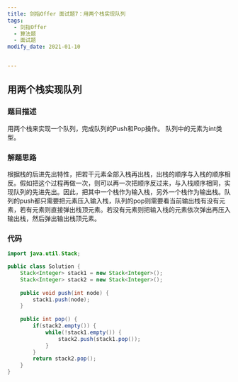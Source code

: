 ```yaml
---
title: 剑指Offer 面试题7：用两个栈实现队列
tags: 
  - 剑指Offer
  - 算法题
  - 面试题
modify_date: 2021-01-10


---
```


## 用两个栈实现队列

### 题目描述

用两个栈来实现一个队列，完成队列的Push和Pop操作。 队列中的元素为int类型。

<!--more-->

### 解题思路

根据栈的后进先出特性，把若干元素全部入栈再出栈，出栈的顺序与入栈的顺序相反。假如把这个过程再做一次，则可以再一次把顺序反过来，与入栈顺序相同，实现队列的先进先出。因此，把其中一个栈作为输入栈，另外一个栈作为输出栈。队列的push都只需要把元素压入输入栈，队列的pop则需要看当前输出栈有没有元素，若有元素则直接弹出栈顶元素。若没有元素则把输入栈的元素依次弹出再压入输出栈，然后弹出输出栈顶元素。

### 代码

```java
import java.util.Stack;

public class Solution {
    Stack<Integer> stack1 = new Stack<Integer>();
    Stack<Integer> stack2 = new Stack<Integer>();
    
    public void push(int node) {
        stack1.push(node);
    }
    
    public int pop() {
        if(stack2.empty()) {
            while(!stack1.empty()) {
                stack2.push(stack1.pop());
            }
        }
        return stack2.pop();
    }
}
```

